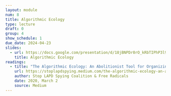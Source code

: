 ```yaml
---
layout: module
num: 8
title: Algorithmic Ecology
type: lecture
draft: 0
group: 4
show_schedule: 1
due_date: 2024-04-23
slides:
  - url: https://docs.google.com/presentation/d/18jBNPDr0rO_kRbTIPhP3l9Efmsw8RcfvoXl9uvbtQAw/edit?usp=sharing
    title: Algorithmic Ecology
readings:
  - title: "The Algorithmic Ecology: An Abolitionist Tool for Organizing Against Algorithms"
    url: https://stoplapdspying.medium.com/the-algorithmic-ecology-an-abolitionist-tool-for-organizing-against-algorithms-14fcbd0e64d0
    author: Stop LAPD Spying Coalition & Free Radicals 
    date: 2020, March 2
    source: Medium
---
```

